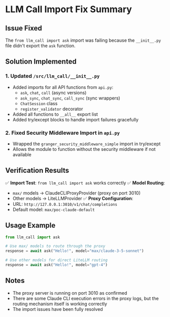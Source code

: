 # LLM Call Import Fix Summary

## Issue Fixed
The `from llm_call import ask` import was failing because the `__init__.py` file didn't export the `ask` function.

## Solution Implemented

### 1. Updated `/src/llm_call/__init__.py`
- Added imports for all API functions from `api.py`:
  - `ask`, `chat`, `call` (async versions)
  - `ask_sync`, `chat_sync`, `call_sync` (sync wrappers)
  - `ChatSession` class
  - `register_validator` decorator
- Added all functions to `__all__` export list
- Added try/except blocks to handle import failures gracefully

### 2. Fixed Security Middleware Import in `api.py`
- Wrapped the `granger_security_middleware_simple` import in try/except
- Allows the module to function without the security middleware if not available

## Verification Results

✅ **Import Test**: `from llm_call import ask` works correctly
✅ **Model Routing**: 
  - `max/` models → ClaudeCLIProxyProvider (proxy on port 3010)
  - Other models → LiteLLMProvider
✅ **Proxy Configuration**:
  - URL: `http://127.0.0.1:3010/v1/chat/completions`
  - Default model: `max/poc-claude-default`

## Usage Example

```python
from llm_call import ask

# Use max/ models to route through the proxy
response = await ask("Hello!", model="max/claude-3-5-sonnet")

# Use other models for direct LiteLLM routing
response = await ask("Hello!", model="gpt-4")
```

## Notes
- The proxy server is running on port 3010 as confirmed
- There are some Claude CLI execution errors in the proxy logs, but the routing mechanism itself is working correctly
- The import issues have been fully resolved
